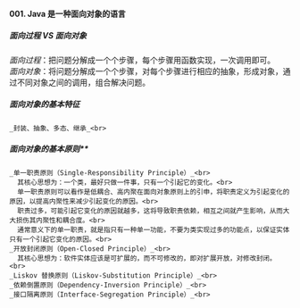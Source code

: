 #### 001. Java 是一种面向对象的语言
##### 面向过程 VS 面向对象<br>
_面向过程_：把问题分解成一个个步骤，每个步骤用函数实现，一次调用即可。<br>
_面向对象_：将问题分解成一个个步骤，对每个步骤进行相应的抽象，形成对象，通过不同对象之间的调用，组合解决问题。<br>
##### 面向对象的基本特征<br>
    _封装、抽象、多态、继承_<br>
##### 面向对象的基本原则**<br>
    _单一职责原则（Single-Responsibility Principle）_<br>
      其核心思想为：一个类，最好只做一件事，只有一个引起它的变化。<br>
      单一职责原则可以看作是低耦合、高内聚在面向对象原则上的引申，将职责定义为引起变化的原因，以提高内聚性来减少引起变化的原因。<br>
      职责过多，可能引起它变化的原因就越多，这将导致职责依赖，相互之间就产生影响，从而大大损伤其内聚性和耦合度。<br>
      通常意义下的单一职责，就是指只有一种单一功能，不要为类实现过多的功能点，以保证实体只有一个引起它变化的原因。<br>
    _开放封闭原则（Open-Closed Principle）_<br>
      其核心思想为：软件实体应该是可扩展的，而不可修改的，即对扩展开放，对修改封闭。<br>
    _Liskov 替换原则（Liskov-Substitution Principle）_<br>
    _依赖倒置原则（Dependency-Inversion Principle）_<br>
    _接口隔离原则（Interface-Segregation Principle）_<br>

